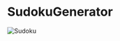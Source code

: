 # SudokuGenerator

![Sudoku](https://user-images.githubusercontent.com/63796776/183254179-e30d89de-8996-4dc9-8d71-164a72f67873.jpg)
